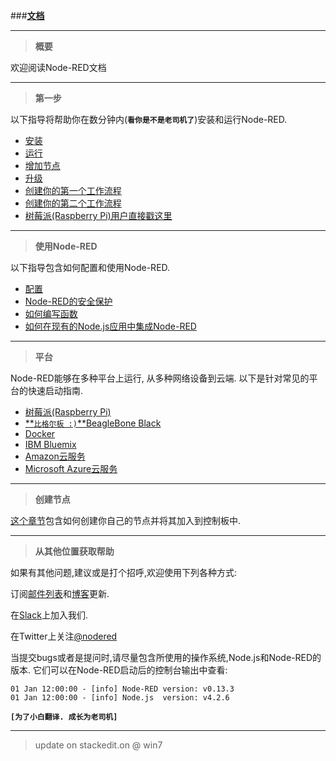 
###[**文档**](http://nodered.org/docs/)

-----
> **概要**

欢迎阅读Node-RED文档


-----
> **第一步**

以下指导将帮助你在数分钟内(**`看你是不是老司机了`**)安装和运行Node-RED.

 - [安装](https://github.com/bluefalconjun/NodeRED.Documentation/blob/master/getstarted.installation.md)
 - [运行](https://github.com/bluefalconjun/NodeRED.Documentation/blob/master/getstarted.running.md)
 - [增加节点](https://github.com/bluefalconjun/NodeRED.Documentation/blob/master/getstarted.addingnodes.md)
 - [升级](https://github.com/bluefalconjun/NodeRED.Documentation/blob/master/getstarted.upgrading.md)
 - [创建你的第一个工作流程](https://github.com/bluefalconjun/NodeRED.Documentation/blob/master/getstarted.firstflow.md)
 - [创建你的第二个工作流程](https://github.com/bluefalconjun/NodeRED.Documentation/blob/master/getstarted.secflow.md)
 - [树莓派(Raspberry Pi)用户直接戳这里](test)

-----
> **使用Node-RED**

以下指导包含如何配置和使用Node-RED.

 - [配置](test)
 - [Node-RED的安全保护](test)
 - [如何编写函数](test)
 - [如何在现有的Node.js应用中集成Node-RED](test)

-----
> **平台**

Node-RED能够在多种平台上运行, 从多种网络设备到云端. 以下是针对常见的平台的快速启动指南.

 - [树莓派(Raspberry Pi)](test)
 - [**`比格尔板 :)`**BeagleBone Black](test)
 - [Docker](test)
 - [IBM Bluemix](test)
 - [Amazon云服务](test)
 - [Microsoft Azure云服务](tset)

-----
> **创建节点**

[这个章节](test)包含如何创建你自己的节点并将其加入到控制板中.

-----
> **从其他位置获取帮助**

如果有其他问题,建议或是打个招呼,欢迎使用下列各种方式:

订阅[邮件列表](https://groups.google.com/forum/#!forum/node-red)和[博客](http://blog.nodered.org/)更新.

在[Slack](http://nodered.org/slack/)上加入我们.

在Twitter上关注[@nodered](http://twitter.com/nodered)


当提交bugs或者是提问时,请尽量包含所使用的操作系统,Node.js和Node-RED的版本. 它们可以在Node-RED启动后的控制台输出中查看:

    01 Jan 12:00:00 - [info] Node-RED version: v0.13.3
    01 Jan 12:00:00 - [info] Node.js  version: v4.2.6

**`[为了小白翻译. 成长为老司机]`**

-----

> update on stackedit.on @ win7
